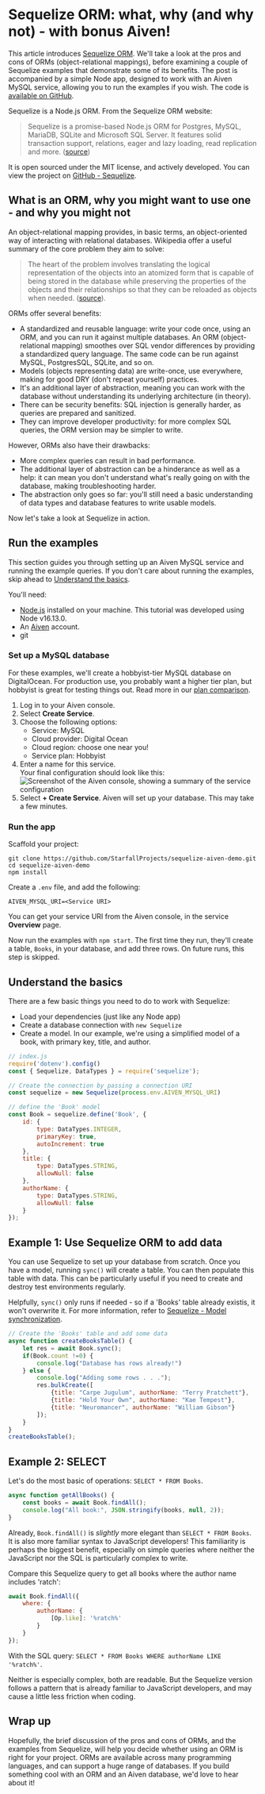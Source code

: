 # Sequelize ORM: what, why (and why not) - with bonus Aiven!

This article introduces [Sequelize ORM](https://sequelize.org/). We'll take a look at the pros and cons of ORMs (object-relational mappings), before examining a couple of Sequelize examples that demonstrate some of its benefits. The post is accompanied by a simple Node app, designed to work with an Aiven MySQL service, allowing you to run the examples if you wish. The code is [available on GitHub](https://github.com/StarfallProjects/sequelize-aiven-demo).

Sequelize is a Node.js ORM. From the Sequelize ORM website:

> Sequelize is a promise-based Node.js ORM for Postgres, MySQL, MariaDB, SQLite and Microsoft SQL Server. It features solid transaction support, relations, eager and lazy loading, read replication and more. ([source](https://sequelize.org/))

It is open sourced under the MIT license, and actively developed. You can view the project on [GitHub - Sequelize](https://github.com/sequelize/sequelize/).

## What is an ORM, why you might want to use one - and why you might not

An object-relational mapping provides, in basic terms, an object-oriented way of interacting with relational databases. Wikipedia offer a useful summary of the core problem they aim to solve:

> The heart of the problem involves translating the logical representation of the objects into an atomized form that is capable of being stored in the database while preserving the properties of the objects and their relationships so that they can be reloaded as objects when needed. ([source](https://en.wikipedia.org/wiki/Object%E2%80%93relational_mapping)).

ORMs offer several benefits:

* A standardized and reusable language: write your code once, using an ORM, and you can run it against multiple databases. An ORM (object-relational mapping) smoothes over SQL vendor differences by providing a standardized query language. The same code can be run against MySQL, PostgresSQL, SQLite, and so on. 
* Models (objects representing data) are write-once, use everywhere, making for good DRY (don't repeat yourself) practices.
* It's an additional layer of abstraction, meaning you can work with the database without understanding its underlying architecture (in theory).
* There can be security benefits: SQL injection is generally harder, as queries are prepared and sanitized.
* They can improve developer productivity: for more complex SQL queries, the ORM version may be simpler to write.

However, ORMs also have their drawbacks:

* More complex queries can result in bad performance.
* The additional layer of abstraction can be a hinderance as well as a help: it can mean you don't understand what's really going on with the database, making troubleshooting harder. 
* The abstraction only goes so far: you'll still need a basic understanding of data types and database features to write usable models.

Now let's take a look at Sequelize in action.

## Run the examples

This section guides you through setting up an Aiven MySQL service and running the example queries. If you don't care about running the examples, skip ahead to [Understand the basics](#understand-the-basics).

You'll need:

* [Node.js](https://nodejs.org/en/) installed on your machine. This tutorial was developed using Node v16.13.0.
* An [Aiven](https://aiven.io/) account.
* git

### Set up a MySQL database

For these examples, we'll create a hobbyist-tier MySQL database on DigitalOcean. For production use, you probably want a higher tier plan, but hobbyist is great for testing things out. Read more in our [plan comparison](https://aiven.io/mysql#pricing).

1. Log in to your Aiven console.
2. Select **Create Service**.
3. Choose the following options:
    * Service: MySQL
    * Cloud provider: Digital Ocean
    * Cloud region: choose one near you!
    * Service plan: Hobbyist
4. Enter a name for this service.  
    Your final configuration should look like this:  
    ![Screenshot of the Aiven console, showing a summary of the service configuration](aiven-service-config.jpg "Aiven service configuration summary")
5. Select **+ Create Service**. Aiven will set up your database. This may take a few minutes.


### Run the app

Scaffold your project:

```
git clone https://github.com/StarfallProjects/sequelize-aiven-demo.git
cd sequelize-aiven-demo
npm install
```

Create a `.env` file, and add the following:

```
AIVEN_MYSQL_URI=<Service URI>
```

You can get your service URI from the Aiven console, in the service **Overview** page.

Now run the examples with `npm start`. The first time they run, they'll create a table, `Books`, in your database, and add three rows. On future runs, this step is skipped.

## Understand the basics

There are a few basic things you need to do to work with Sequelize:

* Load your dependencies (just like any Node app)
* Create a database connection with `new Sequelize`
* Create a model. In our example, we're using a simplified model of a book, with primary key, title, and author.

```js
// index.js
require('dotenv').config()
const { Sequelize, DataTypes } = require('sequelize');

// Create the connection by passing a connection URI
const sequelize = new Sequelize(process.env.AIVEN_MYSQL_URI)

// define the 'Book' model
const Book = sequelize.define('Book', {
    id: {
        type: DataTypes.INTEGER,
        primaryKey: true,
        autoIncrement: true
    },
    title: {
        type: DataTypes.STRING,
        allowNull: false
    },
    authorName: {
        type: DataTypes.STRING,
        allowNull: false
    }
});
```

## Example 1: Use Sequelize ORM to add data

You can use Sequelize to set up your database from scratch. Once you have a model, running `sync()` will create a table. You can then populate this table with data. This can be particularly useful if you need to create and destroy test environments regularly.

Helpfully, `sync()` only runs if needed - so if a 'Books' table already existis, it won't overwrite it. For more information, refer to [Sequelize - Model synchronization](https://sequelize.org/master/manual/model-basics.html#model-synchronization).

```js
// Create the 'Books' table and add some data
async function createBooksTable() {
    let res = await Book.sync();
    if(Book.count !=0) {
        console.log("Database has rows already!")
    } else {
        console.log("Adding some rows . . .");
        res.bulkCreate([
            {title: "Carpe Jugulum", authorName: "Terry Pratchett"},
            {title: "Hold Your Own", authorName: "Kae Tempest"},
            {title: "Neuromancer", authorName: "William Gibson"}
        ]);
    }  
}
createBooksTable();
```

## Example 2: SELECT

Let's do the most basic of operations: `SELECT * FROM Books`.

```js
async function getAllBooks() {
    const books = await Book.findAll();
    console.log("All book:", JSON.stringify(books, null, 2));
}
```

Already, `Book.findAll()` is _slightly_ more elegant than `SELECT * FROM Books`. It is also more familiar syntax to JavaScript developers! This familiarity is perhaps the biggest benefit, especially on simple queries where neither the JavaScript nor the SQL is particularly complex to write.

Compare this Sequelize query to get all books where the author name includes 'ratch':

```js
await Book.findAll({
    where: {
        authorName: {
            [Op.like]: '%ratch%'
        }
    }
});
```

With the SQL query: `SELECT * FROM Books WHERE authorName LIKE '%ratch%'`.

Neither is especially complex, both are readable. But the Sequelize version follows a pattern that is already familiar to JavaScript developers, and may cause a little less friction when coding.

## Wrap up

Hopefully, the brief discussion of the pros and cons of ORMs, and the examples from Sequelize, will help you decide whether using an ORM is right for your project. ORMs are available across many programming languages, and can support a huge range of databases. If you build something cool with an ORM and an Aiven database, we'd love to hear about it!